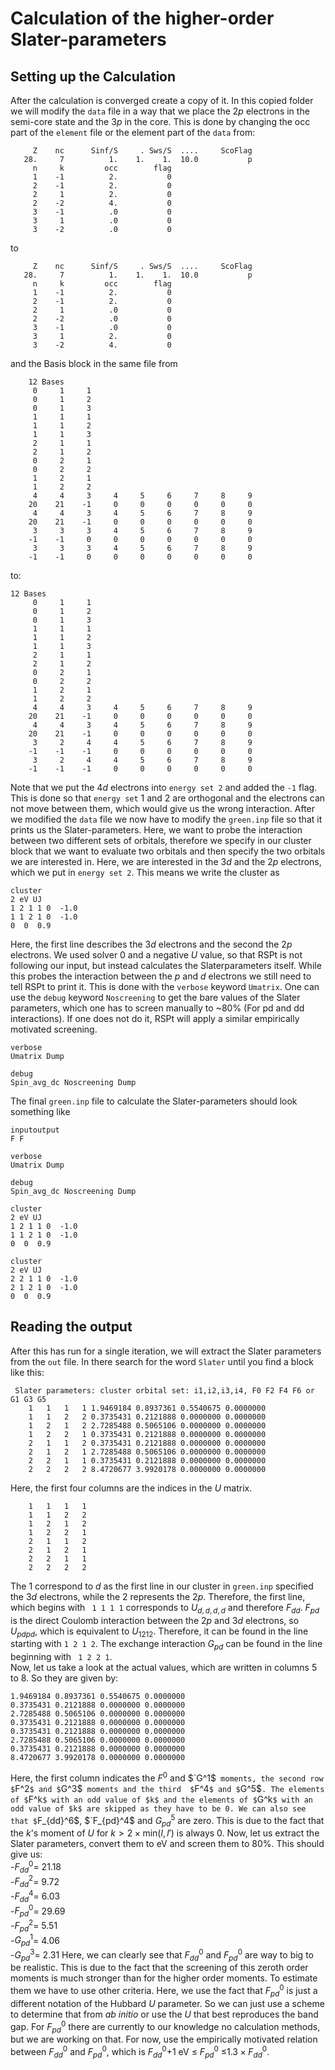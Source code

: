 # Calculation of the higher-order Slater-parameters

## Setting up the Calculation
After the calculation is converged create a copy of it. In this copied folder we will modify the `data` file in a way that we place the 2$`p`$ electrons in the semi-core state and the 3$`p`$ in the core.
This is done by changing the occ part of the `element` file or the element part of the `data` from:
````
     Z    nc      Sinf/S     . Sws/S  ....     ScoFlag
   28.     7          1.    1.    1.  10.0           p
     n     k         occ        flag
     1    -1          2.           0
     2    -1          2.           0
     2     1          2.           0
     2    -2          4.           0
     3    -1          .0           0
     3     1          .0           0
     3    -2          .0           0

````
 to
````
     Z    nc      Sinf/S     . Sws/S  ....     ScoFlag
   28.     7          1.    1.    1.  10.0           p
     n     k         occ        flag
     1    -1          2.           0
     2    -1          2.           0
     2     1          .0           0
     2    -2          .0           0
     3    -1          .0           0
     3     1          2.           0
     3    -2          4.           0
````
and the Basis block in the same file from
````
    12 Bases
     0     1     1
     0     1     2
     0     1     3
     1     1     1
     1     1     2
     1     1     3
     2     1     1
     2     1     2
     0     2     1
     0     2     2
     1     2     1
     1     2     2
     4     4     3     4     5     6     7     8     9
    20    21    -1     0     0     0     0     0     0
     4     4     3     4     5     6     7     8     9
    20    21    -1     0     0     0     0     0     0
     3     3     3     4     5     6     7     8     9
    -1    -1     0     0     0     0     0     0     0
     3     3     3     4     5     6     7     8     9
    -1    -1     0     0     0     0     0     0     0
````
to:
````
12 Bases
     0     1     1
     0     1     2
     0     1     3
     1     1     1
     1     1     2
     1     1     3
     2     1     1
     2     1     2
     0     2     1
     0     2     2
     1     2     1
     1     2     2
     4     4     3     4     5     6     7     8     9
    20    21    -1     0     0     0     0     0     0
     4     4     3     4     5     6     7     8     9
    20    21    -1     0     0     0     0     0     0
     3     2     4     4     5     6     7     8     9
    -1    -1    -1     0     0     0     0     0     0
     3     2     4     4     5     6     7     8     9
    -1    -1    -1     0     0     0     0     0     0
````
Note that we put the 4$`d`$ electrons into `energy set 2` and added the `-1` flag. This is done so that `energy set` 1 and 2 are orthogonal and the electrons can not move between them, which would give us the wrong interaction.
After we modified the `data` file we now have to modify the `green.inp` file so that it prints us the Slater-parameters.
Here, we want to probe the interaction between two different sets of orbitals, therefore we specify in our cluster block that we want to evaluate two orbitals and then specify the two orbitals we are interested in. Here, we are interested in the 
3$`d`$ and the 2$`p`$ electrons, which we put in `energy set 2`. This means we write the cluster as
````
cluster
2 eV UJ
1 2 1 1 0  -1.0
1 1 2 1 0  -1.0
0  0  0.9
````
Here, the first line describes the 3$`d`$ electrons and the second the 2$`p`$ electrons.
We used solver 0 and a negative $U$ value, so that RSPt is not following our input, but instead calculates the Slaterparameters itself. While this probes the interaction between the $`p`$ and $`d`$ electrons we still need to tell RSPt to print it.
This is done with the `verbose` keyword `Umatrix`. One can use the `debug` keyword `Noscreening` to get the bare values of the Slater parameters, which one has to screen manually to ~80% (For pd and dd interactions).
If one does not do it, RSPt will apply a similar empirically motivated screening. 
````
verbose
Umatrix Dump

debug
Spin_avg_dc Noscreening Dump

````
The final `green.inp` file to calculate the Slater-parameters should look something like
````
inputoutput
F F

verbose
Umatrix Dump

debug
Spin_avg_dc Noscreening Dump

cluster
2 eV UJ
1 2 1 1 0  -1.0
1 1 2 1 0  -1.0
0  0  0.9

cluster
2 eV UJ
2 2 1 1 0  -1.0
2 1 2 1 0  -1.0
0  0  0.9
````

## Reading the output
After this has run for a single iteration, we will extract the Slater parameters from the `out` file.
In there search for the word `Slater` until you find a block like this:
````
 Slater parameters: cluster orbital set: i1,i2,i3,i4, F0 F2 F4 F6 or G1 G3 G5
    1   1   1   1 1.9469184 0.8937361 0.5540675 0.0000000
    1   1   2   2 0.3735431 0.2121888 0.0000000 0.0000000
    1   2   1   2 2.7285488 0.5065106 0.0000000 0.0000000
    1   2   2   1 0.3735431 0.2121888 0.0000000 0.0000000
    2   1   1   2 0.3735431 0.2121888 0.0000000 0.0000000
    2   1   2   1 2.7285488 0.5065106 0.0000000 0.0000000
    2   2   1   1 0.3735431 0.2121888 0.0000000 0.0000000
    2   2   2   2 8.4720677 3.9920178 0.0000000 0.0000000

````
Here, the first four columns are the indices in the $U$ matrix.
````
    1   1   1   1 
    1   1   2   2 
    1   2   1   2 
    1   2   2   1 
    2   1   1   2 
    2   1   2   1 
    2   2   1   1 
    2   2   2   2 

````
The 1 correspond to $`d`$ as the first line in our cluster in `green.inp` specified the 3$`d`$ electrons, while the 2 represents the 2$`p`$.
Therefore, the first line, which begins with ` 1 1 1 1` corresponds to $`U_{d,d,d,d}`$ and therefore $`F_{dd}`$. $`F_{pd}`$ is the direct Coulomb interaction between the 2$`p`$ and 3$`d`$ electrons, so $`U_{pdpd}`$, which is equivalent to $`U_{1212}`$.
Therefore, it can be found in the line starting with `1 2 1 2`.
The exchange interaction $`G_{pd}`$ can be found in the line beginning with ` 1 2 2 1`.  
Now, let us take a look at the actual values, which are written in columns 5 to 8. So they are given by:
```` 
1.9469184 0.8937361 0.5540675 0.0000000
0.3735431 0.2121888 0.0000000 0.0000000
2.7285488 0.5065106 0.0000000 0.0000000
0.3735431 0.2121888 0.0000000 0.0000000
0.3735431 0.2121888 0.0000000 0.0000000
2.7285488 0.5065106 0.0000000 0.0000000
0.3735431 0.2121888 0.0000000 0.0000000
8.4720677 3.9920178 0.0000000 0.0000000
````
Here, the first column indicates the $`F^0`$ and $`G^1$` moments, the second row $`F^2`$ and $`G^3$` moments and the third  $`F^4`$ and $`G^5$`. The elements of $`F^k`$ with an odd value of $k$ and the elements of $`G^k`$ with an odd value of $k$
are skipped as they have to be 0. We can also see that $`F_{dd}^6$,  $`F_{pd}^4$ and  $`G_{pd}^5`$ are zero. This is due to the fact that the $k$'s moment of $U$ for $`k > 2 \times \mathrm{min}(l,l')`$ is always 0.
Now, let us extract the Slater parameters, convert them to eV and screen them to 80%. This should give us:  
-$`F_{dd}^0`$= 21.18  
-$`F_{dd}^2`$= 9.72  
-$`F_{dd}^4`$= 6.03  
-$`F_{pd}^0`$= 29.69  
-$`F_{pd}^2`$= 5.51  
-$`G_{pd}^1`$= 4.06  
-$`G_{pd}^3`$= 2.31 
Here, we can clearly see that $`F^0_{dd}`$ and $`F^0_{pd}`$ are way to big to be realistic. This is due to the fact that the screening of this zeroth order moments is much stronger than for the higher order moments.
To estimate them we have to use other criteria. Here, we use the fact that $`F^0_{pd}`$ is just a different notation of the Hubbard $U$ parameter. So we can just use a scheme to determine that from $ab$ $initio$ or use the $U$ that best reproduces the band gap.
For $`F^0_{pd}`$ there are currently to our knowledge no calculation methods, but we are working on that.
For now, use the empirically motivated relation between $`F_{dd}^0`$ and $`F^0_{pd}`$, which is $`F^0_{dd}`$+1 eV $`\leq`$ $`F^0_{pd}`$ $`\leq`$$`1.3\times F^0_{dd}`$.
